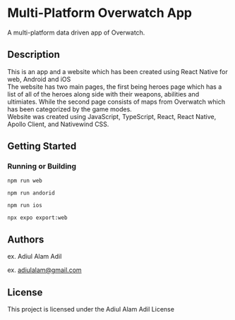 # Multi-Platform Overwatch App

A multi-platform data driven app of Overwatch.

## Description

This is an app and a website which has been created using React Native for web, Android and iOS
<br>
The website has two main pages, the first being heroes page which has a list of all of the heroes along side with their weapons, abilities and ultimiates. While the second page consists of maps from Overwatch which has been categorized by the game modes.
<br>
Website was created using JavaScript, TypeScript, React, React Native, Apollo Client, and Nativewind CSS.
 
## Getting Started

### Running or Building
```
npm run web 
```
```
npm run andorid 
```
```
npm run ios
```
```
npx expo export:web
```

## Authors

ex. Adiul Alam Adil 

ex. [adiulalam@gmail.com](mailto:adiulalam@gmail.com)


## License

This project is licensed under the Adiul Alam Adil License
